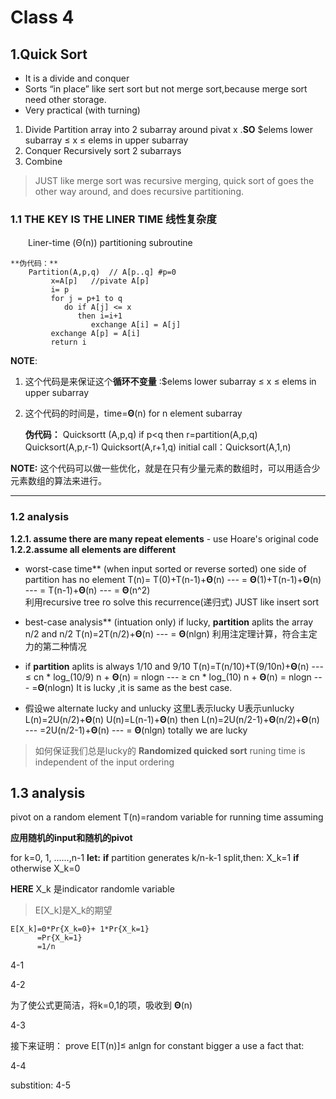 ﻿# Class 4 
## 1.Quick Sort
-	It is a divide and conquer 
-	Sorts “in place” like sert sort but not merge sort,because merge sort need other storage.
-	Very practical (with turning)

1.	Divide 
   Partition array into 2 subarray around pivat  x  .**SO** $elems lower subarray ≤ x ≤ elems in upper subarray
2.	Conquer 
   Recursively sort 2 subarrays
3.	Combine

> JUST like merge sort was recursive merging, quick sort of goes the other way around, and does recursive partitioning.

### 1.1 THE KEY IS THE LINER TIME 线性复杂度 
　　Liner-time (Θ(n)) partitioning subroutine
　　

    **伪代码：**
        Partition(A,p,q)  // A[p..q] #p=0
             x=A[p]   //pivate A[p]
             i= p
             for j = p+1 to q
                do if A[j] <= x
                   then i=i+1
                      exchange A[i] = A[j]  
             exchange A[p] = A[i]
             return i

**NOTE**:
1. 这个代码是来保证这个**循环不变量** :$elems lower subarray ≤ x ≤ elems in upper subarray
2. 这个代码的时间是，time=**Θ**(n) for n element subarray


 
    **伪代码：**
    Quicksortt (A,p,q)
        if p<q
            then r=partition(A,p,q)
            Quicksort(A,p,r-1)
            Quicksort(A,r+1,q)
    initial call：Quicksort(A,1,n)    

**NOTE:**
这个代码可以做一些优化，就是在只有少量元素的数组时，可以用适合少元素数组的算法来进行。


----------
### 1.2 **analysis**
**1.2.1. assume there are many repeat elements**
    - use Hoare's original code
**1.2.2.assume all elements are different**
 - worst-case time** (when input sorted or reverse sorted)
    one side of partition has no element
    T(n)= T(0)+T(n-1)+**Θ**(n)
    --- = **Θ**(1)+T(n-1)+**Θ**(n)
    --- = T(n-1)+**Θ**(n)
    --- = **Θ**(n^2)  
利用recursive tree ro solve this recurrence(递归式)
    JUST like insert sort
  
 - best-case analysis** (intuation only)
    if lucky, **partition** aplits the array n/2 and n/2
    T(n)=2T(n/2)+**Θ**(n)
    --- = **Θ**(nlgn)
    利用注定理计算，符合主定力的第二种情况
 -  if **partition** aplits is always 1/10 and 9/10
    T(n)=T(n/10)+T(9/10n)+**Θ**(n)
    --- ≤ cn * log_(10/9) n + **Θ**(n) = nlogn
    --- ≥ cn * log_(10) n + **Θ**(n) = nlogn
    --- =**Θ**(nlogn)
    It is lucky ,it is same as the best case.
 - 假设we alternate lucky and unlucky
    这里L表示lucky U表示unlucky
     L(n)=2U(n/2)+**Θ**(n) 
     U(n)=L(n-1)+**Θ**(n) 
     then 
     L(n)=2U(n/2-1)+**Θ**(n/2)+**Θ**(n)
     --- =2U(n/2-1)+**Θ**(n)
     --- = **Θ**(nlgn)
     totally we are lucky
    
> 如何保证我们总是lucky的
> **Randomized quicked sort**
> runing time is independent of the input ordering

## 1.3 analysis
pivot on a random element
T(n)=random variable for running time 
assuming

**应用随机的input和随机的pivot**

for k=0, 1, ......,n-1
**let:**
**if** partition generates k/n-k-1 split,then:
X_k=1
**if** otherwise
X_k=0

**HERE** X_k 是indicator randomle variable
>E[X_k]是X_k的期望

    E[X_k]=0*Pr{X_k=0}+ 1*Pr{X_k=1}
          =Pr{X_k=1}
          =1/n
    
4-1

4-2

为了使公式更简洁，将k=0,1的项，吸收到 **Θ**(n)

4-3

接下来证明：
prove E[T(n)]≤ anlgn for constant bigger a
use a fact that:

4-4 

substition:
4-5


         




